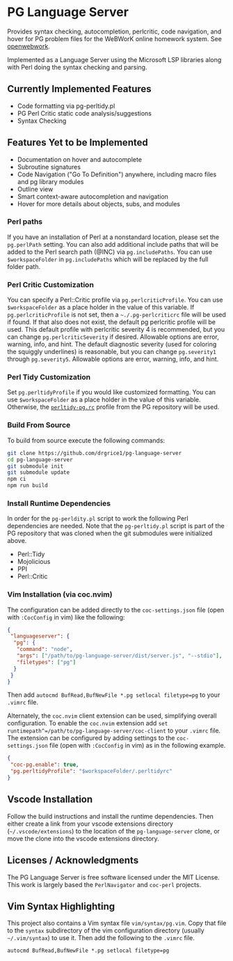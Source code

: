 # PG Language Server

Provides syntax checking, autocompletion, perlcritic, code navigation, and hover for PG problem files for the WeBWorK
online homework system. See [openwebwork](https://github.com/openwebwork).

Implemented as a Language Server using the Microsoft LSP libraries along with Perl doing the syntax checking and
parsing.

## Currently Implemented Features

- Code formatting via pg-perltidy.pl
- PG Perl Critic static code analysis/suggestions
- Syntax Checking

## Features Yet to be Implemented

- Documentation on hover and autocomplete
- Subroutine signatures
- Code Navigation ("Go To Definition") anywhere, including macro files and pg library modules
- Outline view
- Smart context-aware autocompletion and navigation
- Hover for more details about objects, subs, and modules

### Perl paths

If you have an installation of Perl at a nonstandard location, please set the `pg.perlPath` setting. You can also add
additional include paths that will be added to the Perl search path (@INC) via `pg.includePaths`. You can use
`$workspaceFolder` in `pg.includePaths` which will be replaced by the full folder path.

### Perl Critic Customization

You can specify a Perl::Critic profile via `pg.perlcriticProfile`. You can use `$workspaceFolder` as a place holder in
the value of this variable. If `pg.perlcriticProfile` is not set, then a `~./.pg-perlcriticrc` file will be used if
found. If that also does not exist, the default pg perlcritic profile will be used. This default profile with perlcritic
severity 4 is recommended, but you can change `pg.perlcriticSeverity` if desired. Allowable options are error, warning,
info, and hint. The default diagnostic severity (used for coloring the squiggly underlines) is reasonable, but you can
change `pg.severity1` through `pg.severity5`. Allowable options are error, warning, info, and hint.

### Perl Tidy Customization

Set `pg.perltidyProfile` if you would like customized formatting. You can use `$workspaceFolder` as a place holder in
the value of this variable. Otherwise, the
[`perltidy-pg.rc`](https://github.com/openwebwork/pg/blob/main/bin/perltidy-pg.rc) profile from the PG repository will
be used.

### Build From Source

To build from source execute the following commands:

```sh
git clone https://github.com/drgrice1/pg-language-server
cd pg-language-server
git submodule init
git submodule update
npm ci
npm run build
```

### Install Runtime Dependencies

In order for the `pg-perldity.pl` script to work the following Perl dependencies are needed. Note that the
`pg-perltidy.pl` script is part of the PG repository that was cloned when the git submodules were initialized above.

- Perl::Tidy
- Mojolicious
- PPI
- Perl::Critic

### Vim Installation (via coc.nvim)

The configuration can be added directly to the `coc-settings.json` file (open with `:CocConfig` in vim) like the
following:

```json
{
 "languageserver": {
  "pg": {
   "command": "node",
   "args": ["/path/to/pg-language-server/dist/server.js", "--stdio"],
   "filetypes": ["pg"]
  }
 }
}
```

Then add `autocmd BufRead,BufNewFile *.pg setlocal filetype=pg` to your `.vimrc` file.

Alternately, the `coc.nvim` client extension can be used, simplifying overall configuration. To enable the `coc.nvim`
extension add `set runtimepath^=/path/to/pg-language-server/coc-client` to your `.vimrc` file. The extension can be
configured by adding settings to the `coc-settings.json` file (open with `:CocConfig` in vim) as in the following
example.

```json
{
 "coc-pg.enable": true,
 "pg.perltidyProfile": "$workspaceFolder/.perltidyrc"
}
```

## Vscode Installation

Follow the build instructions and install the runtime dependencies. Then either create a link from your vscode
extensions directory (`~/.vscode/extensions`) to the location of the `pg-language-server` clone, or move the clone into
the vscode extensions directory.

## Licenses / Acknowledgments

The PG Language Server is free software licensed under the MIT License. This work is largely based the `PerlNavigator`
and `coc-perl` projects.

## Vim Syntax Highlighting

This project also contains a Vim syntax file `vim/syntax/pg.vim`. Copy that file to the `syntax` subdirectory of the
vim configuration directory (usually `~/.vim/syntax`) to use it. Then add the following to the `.vimrc` file.

```vim
autocmd BufRead,BufNewFile *.pg setlocal filetype=pg
```
